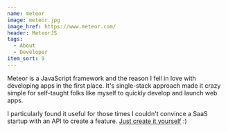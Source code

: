 ```yaml
---
name: meteor
image: meteor.jpg
image_href: https://www.meteor.com/
header: MeteorJS
tags:
  - About
  - Developer
item_sort: 9
---
```

Meteor is a JavaScript framework and the reason I fell in love with developing apps in the first place. It's single-stack approach made it crazy simple for self-taught folks like myself to quickly develop and launch web apps.

I particularly found it useful for those times I couldn't convince a SaaS startup with an API to create a feature. [Just create it yourself](https://github.com/chadokruse/sprintly-visualizer) :)
